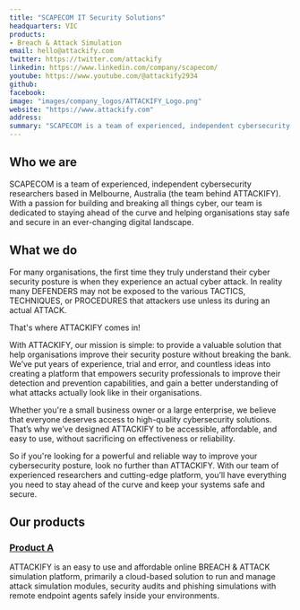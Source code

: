 ```yaml
---
title: "SCAPECOM IT Security Solutions"
headquarters: VIC
products:
- Breach & Attack Simulation
email: hello@attackify.com
twitter: https://twitter.com/attackify
linkedin: https://www.linkedin.com/company/scapecom/
youtube: https://www.youtube.com/@attackify2934
github: 
facebook: 
image: "images/company_logos/ATTACKIFY_Logo.png"
website: "https://www.attackify.com"
address: 
summary: "SCAPECOM is a team of experienced, independent cybersecurity researchers based in Melbourne, Australia (the team behind ATTACKIFY). With a passion for building and breaking all things cyber, our team is dedicated to staying ahead of the curve and helping organisations stay safe and secure in an ever-changing digital landscape."
---
```


## Who we are                     
SCAPECOM is a team of experienced, independent cybersecurity researchers based in Melbourne, Australia (the team behind ATTACKIFY). With a passion for building and breaking all things cyber, our team is dedicated to staying ahead of the curve and helping organisations stay safe and secure in an ever-changing digital landscape.

## What we do
For many organisations, the first time they truly understand their cyber security posture is when they experience an actual cyber attack. In reality many DEFENDERS may not be exposed to the various TACTICS, TECHNIQUES, or PROCEDURES that attackers use unless its during an actual ATTACK.

That's where ATTACKIFY comes in!

With ATTACKIFY, our mission is simple: to provide a valuable solution that help organisations improve their security posture without breaking the bank. We’ve put years of experience, trial and error, and countless ideas into creating a platform that empowers security professionals to improve their detection and prevention capabilities, and gain a better understanding of what attacks actually look like in their organisations.

Whether you're a small business owner or a large enterprise, we believe that everyone deserves access to high-quality cybersecurity solutions. That’s why we’ve designed ATTACKIFY to be accessible, affordable, and easy to use, without sacrificing on effectiveness or reliability.

So if you're looking for a powerful and reliable way to improve your cybersecurity posture, look no further than ATTACKIFY. With our team of experienced researchers and cutting-edge platform, you’ll have everything you need to stay ahead of the curve and keep your systems safe and secure.

## Our products
### [Product A](https://www.attackify.com)

ATTACKIFY is an easy to use and affordable online BREACH & ATTACK simulation platform, primarily a cloud-based solution to run and manage attack simulation modules, security audits and phishing simulations with remote endpoint agents safely inside your environments.
